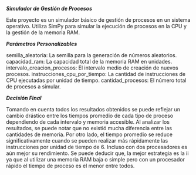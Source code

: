 ***Simulador de Gestión de Procesos***

Este proyecto es un simulador básico de gestión de procesos en un sistema operativo. 
Utiliza SimPy para simular la ejecución de procesos en la CPU y la gestión de la memoria RAM.

***Parámetros Personalizables***

semilla_aleatoria: La semilla para la generación de números aleatorios.
capacidad_ram: La capacidad total de la memoria RAM en unidades.
intervalo_creacion_procesos: El intervalo medio de creación de nuevos procesos.
instrucciones_cpu_por_tiempo: La cantidad de instrucciones de CPU ejecutadas por unidad de tiempo.
cantidad_procesos: El número total de procesos a simular.

***Decisión Final***

Tomando en cuenta todos los resultados obtenidos se puede reflejar un cambio drástico entre los tiempos 
promedio de cada tipo de proceso dependiendo de cada intervalo y memoria  accesible. Al analizar los resultados,
se puede notar que no existió mucha diferencia entre las cantidades de memoria. Por otro lado, el tiempo promedio 
se reduce significativamente cuando se pueden realizar más rápidamente las instrucciones por unidad de tiempo de 6.
Incluso con dos procesadores es aún mejor su rendimiento. Se puede deducir que, la mejor estrategia es la ii ya que 
al utilizar una memoria RAM baja o simple pero con un procesador rápido el tiempo de proceso es el menor entre todos.  

